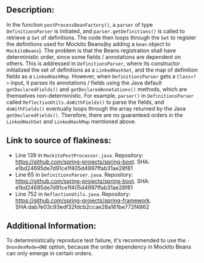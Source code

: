 ## Description:
In the function `postProcessBeanFactory()`, a `parser` of type `DefinitionsParser` is initiated, and `parser.getDefinitions()` is called to retrieve a `Set` of definitions. The code then loops through the `Set` to register the definitions used for Mockito Beans(by adding a `bean` object to `MockitoBeans`). The problem is that the Beans registration shall have deterministic order, since some fields / annotations are dependent on others. This is addressed in `DefinitionsParser`, where its constructor initialized the set of definitions as a `LinkedHashSet`, and the map of definition fields as a `LinkedHashMap`. However, when `DefinitionsParser` gets a `Class<?>` input, it parses its annotations / fields using the Java default `getDeclaredFields()` and `getDeclaredAnnotations()` methods, which are themselves non-deterministic. For example, `parser()` in `DefinitionsParser` called `ReflectionUtils.doWithFields()` to parse the fields, and `doWithFields()` eventually loops through the array returned by the Java `getDeclaredFields()`. Therefore, there are no guaranteed orders in the `LinkedHashSet` and `LinkedHashMap` mentioned above.

## Link to source of flakiness:
- Line 139 in `MockitoPostProcessor.java`. Repository: https://github.com/spring-projects/spring-boot. SHA: e1bd24695de7d91ce1f405d4997ffab31ae28f81
- Line 65 in `DefinitionsParser.java`. Repository: https://github.com/spring-projects/spring-boot. SHA: e1bd24695de7d91ce1f405d4997ffab31ae28f81
- Line 752 in `ReflectionUtils.java`. Repository: https://github.com/spring-projects/spring-framework. SHA:dab7e03c93edf32fdcb2ccae28a161be772f4862


## Additional Information:
To deterministically reproduce test failure, it's recommended to use the `-DnondexMode=ONE` option, because the order dependency in Mockito Beans can only emerge in certain orders.
